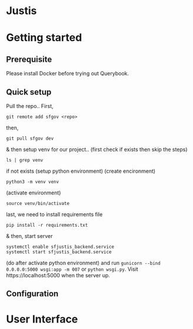 # Justis

# Getting started

## Prerequisite

Please install Docker before trying out Querybook.

## Quick setup

Pull the repo..
First,
```
git remote add sfgov <repo>
```
then,
```
git pull sfgov dev
```
& then setup venv for our project..
(first check if exists then skip the steps)
```
ls | grep venv
```
if not exists (setup python environment)
(create encironment)
```
python3 -m venv venv
```
(activate environment)
```
source venv/bin/activate
```
last, we need to install requirements file
```
pip install -r requirements.txt
```

& then, start server
```
systemctl enable sfjustis_backend.service
systemctl start sfjustis_backend.service
```

(do after activate python environment)
and run `gunicorn --bind 0.0.0.0:5000 wsgi:app -m 007` or `python wsgi.py`. Visit https://localhost:5000 when the server up.


## Configuration


# User Interface
